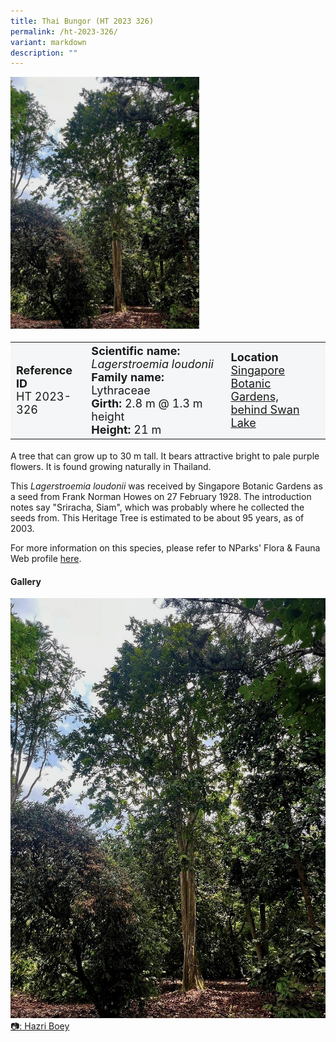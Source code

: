 ```yaml
---
title: Thai Bungor (HT 2023 326)
permalink: /ht-2023-326/
variant: markdown
description: ""
---
```

<div class="isomer-image-wrapper">
<img style="width: 60%;" src="/images/Heritage_trees_photos/laglou_ht2023-326_habit.jpg">
</div><table style="minWidth: 100px; font-size: 18px; background: #F4F6F7">
<tbody><tr>
<td rowspan="1" colspan="1">
<strong>Reference ID</strong>
<br>HT 2023-326
</td>
<td rowspan="1" colspan="1">
<strong>Scientific name:</strong>  <em>Lagerstroemia loudonii</em>
<br><strong>Family name:</strong> Lythraceae
<br><strong>Girth:</strong> 2.8 m @ 1.3 m height
<br><strong>Height: </strong>21 m
</td>
<td rowspan="1" colspan="1">
<strong>Location</strong><a href="https://www.onemap.gov.sg/?lat=1.3081300000000005&amp;lng=103.81537999999998">
<br>Singapore Botanic Gardens,
	<br>behind Swan Lake</a>
</td>
</tr>
</tbody></table>
<p>A tree that can grow up to 30 m tall. It bears attractive bright to pale purple flowers. It is found growing naturally in Thailand. </p>

<p>This&nbsp;<em>Lagerstroemia loudonii</em> was received by Singapore Botanic Gardens as a seed from Frank Norman Howes on 27 February 1928. The introduction notes say "Sriracha, Siam", which was probably where he collected the seeds from. This Heritage Tree is estimated to be about 95 years, as of 2003.</p>
	
<p>For more information on this species, please refer to NParks' Flora &amp; Fauna Web profile <a href="https://www.nparks.gov.sg/florafaunaweb/flora/2/9/2990">here</a>.</p>

<h4><b>Gallery</b></h4>
<div class="isomer-card-grid">
<a href="/images/Heritage_trees_photos/laglou_ht2023-326_habit.jpg" class="isomer-card">
<div class="isomer-card-image">
<div class="isomer-image-wrapper"><img src="/images/Heritage_trees_photos/laglou_ht2023-326_habit.jpg"></div></div>
<div class="isomer-card-body"><div class="isomer-card-description">📷: Hazri Boey</div></div></a><br></div>
